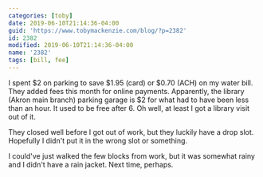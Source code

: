 ```yaml
---
categories: [toby]
date: 2019-06-10T21:14:36-04:00
guid: 'https://www.tobymackenzie.com/blog/?p=2382'
id: 2382
modified: 2019-06-10T21:14:36-04:00
name: '2382'
tags: [bill, fee]
---
```


I spent $2 on parking to save $1.95 (card) or $0.70 (ACH) on my water bill.<!--more-->  They added fees this month for online payments.  Apparently, the library (Akron main branch) parking garage is $2 for what had to have been less than an hour.  It used to be free after 6.  Oh well, at least I got a library visit out of it.

They closed well before I got out of work, but they luckily have a drop slot.  Hopefully I didn't put it in the wrong slot or something.

I could've just walked the few blocks from work, but it was somewhat rainy and I didn't have a rain jacket.  Next time, perhaps.
